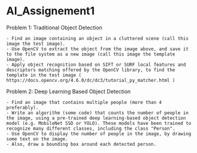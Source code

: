 # AI_Assignement1

Problem 1: Traditional Object Detection

    - Find an image containing an object in a cluttered scene (call this image the test image).
    - Use OpenCV to extract the object from the image above, and save it to the file system as a new image (call this image the template image).
    - Apply object recognition based on SIFT or SURF local features and descriptors matching offered by the OpenCV library, to find the template in the test image ( https://docs.opencv.org/4.6.0/dc/dc3/tutorial_py_matcher.html )


Problem 2: Deep Learning Based Object Detection

    - Find an image that contains multiple people (more than 4 preferably).
    - Write an algorithm (some code) that counts the number of people in the image, using a pre-trained deep learning-based object detection model (e.g. MobileNet SSD or YOLO). These models have been trained to recognize many different classes, including the class "Person".
    - Use OpenCV to display the number of people in the image, by drawing some text on the image.
    - Also, draw a bounding box around each detected person.
